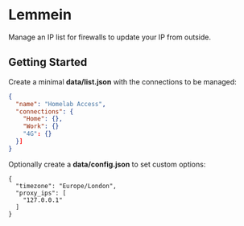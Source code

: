 # Lemmein

Manage an IP list for firewalls to update your IP from outside.

## Getting Started

Create a minimal **data/list.json** with the connections to be managed:

```json
{
  "name": "Homelab Access",
  "connections": {
    "Home": {},
    "Work": {}
    "4G": {}
  }]
}
```

Optionally create a **data/config.json** to set custom options:

```jsonp
{
  "timezone": "Europe/London",
  "proxy_ips": [
    "127.0.0.1"
  ]
}
```
